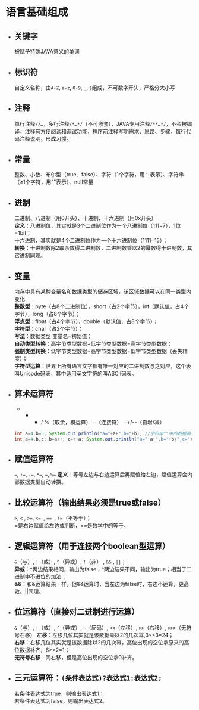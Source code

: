 # 语言基础组成
* ## 关键字 ##  
  被赋予特殊JAVA意义的单词

* ## 标识符 ##  
  自定义名称，由`A-Z`, `a-z`, `0-9`, `_`, `$`组成，不可数字开头，严格分大小写

* ## 注释 ##  
    单行注释`//…`，多行注释`/*…*/`（不可嵌套），JAVA专用注释`/**…*/`，不会被编译，注释有方便阅读和调试功能，程序前注释写明需求、思路、步骤，每行代码注释说明，形成习惯。

* ## 常量 ##  
  整数、小数、布尔型（true、false）、字符（1个字符，用`''`表示）、字符串（≥1个字符，用""表示）、null常量

* ## 进制 ##  
  二进制、八进制（用0开头）、十进制、十六进制（用0x开头）  
  **定义**：八进制位，其实就是3个二进制位作为一个八进制位（111=7），1位=1bit；  
        十六进制，其实就是4个二进制位作为一个十六进制位（1111=15）；  
  **转换**：十进制数除2取余数得二进制数，二进制数乘以2的幂数得十进制数，其它进制同理。  

* ## 变量 ##  
  内存中具有某种变量名和数据类型的储存区域，该区域数据可以在同一类型内变化  
  **整数型**：byte（占8个二进制位），short（占2个字节），int（默认值，占4个字节），long（占8个字节）；  
  **浮点型**：float（占4个字节），double（默认值，占8个字节）；  
  **字符型**：char（占2个字节）；  
  **写法**：数据类型 变量名=初始值；  
  **自动类型转换**：高字节类型数据+低字节类型数据=高字节类型数据；  
  **强制类型转换**：低字节类型数据+高字节类型数据=低字节类型数据（丢失精度）；  
  **字符型运算**：世界上所有语言文字都有唯一对应的二进制数与之对应，这个表叫Unicode码表，其中适用英文字符的叫ASCII码表。  

* ## 算术运算符 ##
  +  -  *  /  %（取余，模运算） +（连接符） ++/--（自增/减）  
  ```Java
  int a=4,b=5; System.out.println("a="+a+",b="+b); //字符串""中的数据属于常量，照抄，输出"a=4,b=5"  
  int a=4,b,c; b=a++; c=++a; System.out.println("a="+a+",b="+b+",c="+c); //输出a=6,b=4,c=6，代码顺序执行，a++先将自身4赋给b，再自增为5，第三句++a先自增为6后，再将6赋值给c。
  ```

* ## 赋值运算符 ##
  `=`, `+=`, `-=`, `*=`, `=`, `%=`
  **定义**：等号左边与右边运算后再赋值给左边，赋值运算会内部数据类型自动转换。

* ## 比较运算符（输出结果必须是true或false） ## 
  `>`, `<` , `>=`,  `<= `, `== `, `!=`（不等于）；   
  =是右边赋值给左边或判断，==是数学中的等于。

* ## 逻辑运算符（用于连接两个boolean型运算） ##   
  `&`（与）, `|`（或）,  `^`（异或）,   `!`（非） ,  `&&`  ,  `||`；    
  **异或**：^两边结果相同，输出为false；^两边结果不同，输出为true；相当于二进制中不进位的加法；  
  **&&**：和&运算结果一样，但&&运算时，当左边为false时，右边不运算，更高效。||同理。
 
* ## 位运算符（直接对二进制进行运算） ##   
  `&`（与）,   `|`（或）,   `^`（异或）,  `~`（反码）,  `<<`（左移）,  `>>`（右移）,  `>>>`（无符号右移） 
  **左移**：左移几位其实就是该数据乘以2的几次幂,3<<3=24；  
  **右移**：右移几位其实就是该数据除以2的几次幂，高位出现的空位拿原来的高位数据补齐，6>>2=1；  
  **无符号右移**：同右移，但是高位出现的空位拿0补齐。  

* ## 三元运算符：`(条件表达式)?表达式1:表达式2;` ##  
  若条件表达式为true，则输出表达式1；  
  若条件表达式为false，则输出表达式2。

